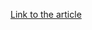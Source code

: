 [Link to the article](https://research.checkpoint.com/2023/rhadamanthys-v0-5-0-a-deep-dive-into-the-stealers-components/)
